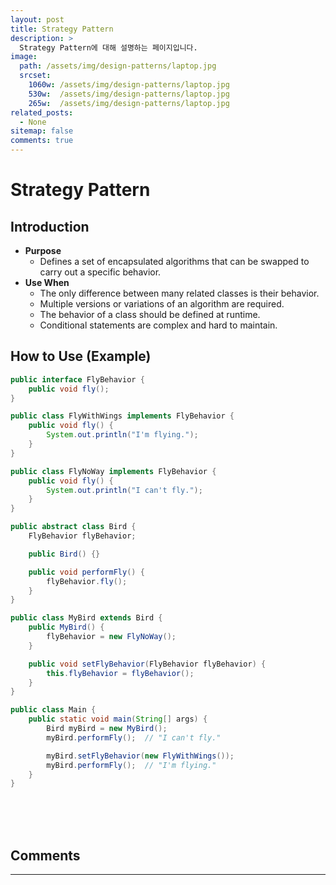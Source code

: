 ```yaml
---
layout: post
title: Strategy Pattern
description: >
  Strategy Pattern에 대해 설명하는 페이지입니다.
image: 
  path: /assets/img/design-patterns/laptop.jpg
  srcset:
    1060w: /assets/img/design-patterns/laptop.jpg
    530w:  /assets/img/design-patterns/laptop.jpg
    265w:  /assets/img/design-patterns/laptop.jpg
related_posts:
  - None
sitemap: false
comments: true
---
```


# Strategy Pattern

## Introduction
- **Purpose**
  - Defines a set of encapsulated algorithms that can be swapped to carry out a specific behavior.
- **Use When**
  - The only difference between many related classes is their behavior.
  - Multiple versions or variations of an algorithm are required.
  - The behavior of a class should be defined at runtime.
  - Conditional statements are complex and hard to maintain.

## How to Use (Example)
```java
public interface FlyBehavior {
    public void fly();
}

public class FlyWithWings implements FlyBehavior {
    public void fly() {
        System.out.println("I'm flying.");
    }
}

public class FlyNoWay implements FlyBehavior {
    public void fly() {
        System.out.println("I can't fly.");
    }
}
```

```java
public abstract class Bird {
    FlyBehavior flyBehavior;

    public Bird() {}

    public void performFly() {
        flyBehavior.fly();
    }
}

public class MyBird extends Bird {
    public MyBird() {
        flyBehavior = new FlyNoWay();
    }

    public void setFlyBehavior(FlyBehavior flyBehavior) {
        this.flyBehavior = flyBehavior();
    }
}
```

```java
public class Main {
    public static void main(String[] args) {
        Bird myBird = new MyBird();
        myBird.performFly();  // "I can't fly."

        myBird.setFlyBehavior(new FlyWithWings());
        myBird.performFly();  // "I'm flying."
    }
}
```

<br />
<br />
<br />

## Comments
<hr />
<script
  src="https://utteranc.es/client.js"
  repo="HyunJinNo/HyunJinNo.github.io"
  issue-term="pathname"
  theme="github-light"
  crossorigin="anonymous"
  async
></script>